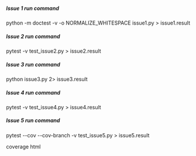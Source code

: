 ##### Issue 1 run command
python -m doctest -v -o NORMALIZE_WHITESPACE issue1.py > issue1.result
##### Issue 2 run command
pytest -v test_issue2.py > issue2.result
##### Issue 3 run command
python issue3.py 2> issue3.result
##### Issue 4 run command
pytest -v test_issue4.py > issue4.result
##### Issue 5 run command
pytest --cov --cov-branch -v test_issue5.py > issue5.result

coverage html

